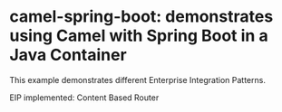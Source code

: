 camel-spring-boot: demonstrates using Camel with Spring Boot in a Java Container
================================================================================


This example demonstrates different Enterprise Integration Patterns.

EIP implemented:
Content Based Router

